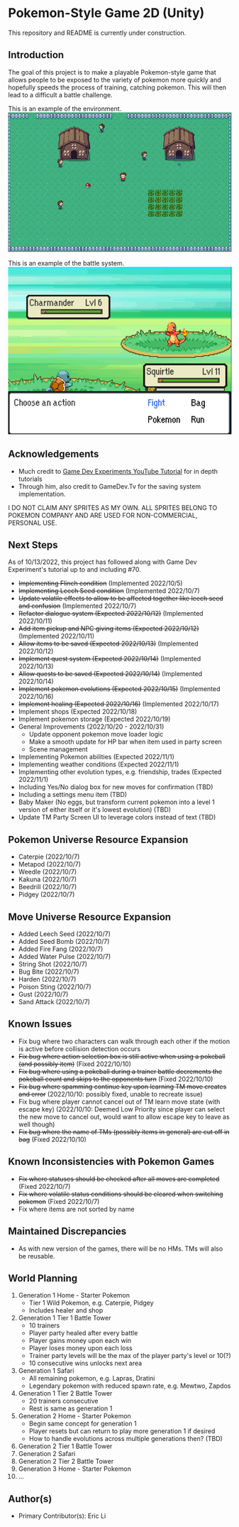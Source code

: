 # Pokemon-Style Game 2D (Unity)

This repository and README is currently under construction.

## Introduction
The goal of this project is to make a playable Pokemon-style game that allows people to be exposed to the variety of pokemon more quickly and hopefully speeds the process of training, catching pokemon. This will then lead to a difficult a battle challenge.

This is an example of the environment.
![Home Screen](images/pokemon-home-scene.png)

This is an example of the battle system.
![Battle Screen](images/pokemon-battle-screen.png)

## Acknowledgements
* Much credit to [Game Dev Experiments YouTube Tutorial](https://www.youtube.com/playlist?list=PLLf84Zj7U26kfPQ00JVI2nIoozuPkykDX) for in depth tutorials
* Through him, also credit to GameDev.Tv for the saving system implementation.

I DO NOT CLAIM ANY SPRITES AS MY OWN. ALL SPRITES BELONG TO POKEMON COMPANY AND ARE USED FOR NON-COMMERCIAL, PERSONAL USE.

## Next Steps
As of 10/13/2022, this project has followed along with Game Dev Experiment's tutorial up to and including #70.
* ~~Implementing Flinch condition~~ (Implemented 2022/10/5)
* ~~Implementing Leech Seed condition~~ (Implemented 2022/10/7)
* ~~Update volatile effects to allow to be affected together like leech seed and confusion~~ (Implemented 2022/10/7)
* ~~Refactor dialogue system (Expected 2022/10/12)~~ (Implemented 2022/10/11)
* ~~Add item pickup and NPC giving items (Expected 2022/10/12)~~ (Implemented 2022/10/11)
* ~~Allow items to be saved (Expected 2022/10/13)~~ (Implemented 2022/10/12)
* ~~Implement quest system (Expected 2022/10/14)~~ (Implemented 2022/10/13)
* ~~Allow quests to be saved (Expected 2022/10/14)~~ (Implemented 2022/10/14)
* ~~Implement pokemon evolutions (Expected 2022/10/15)~~ (Implemented 2022/10/16)
* ~~Implement healing (Expected 2022/10/16)~~ (Implemented 2022/10/17)
* Implement shops (Expected 2022/10/18)
* Implement pokemon storage (Expected 2022/10/19)
* General Improvements (2022/10/20 - 2022/10/31)
    * Update opponent pokemon move loader logic
    * Make a smooth update for HP bar when item used in party screen
    * Scene management
* Implementing Pokemon abilities (Expected 2022/11/1)
* Implementing weather conditions (Expected 2022/11/1)
* Implementing other evolution types, e.g. friendship, trades (Expected 2022/11/1)
* Including Yes/No dialog box for new moves for confirmation (TBD)
* Including a settings menu item (TBD)
* Baby Maker (No eggs, but transform current pokemon into a level 1 version of either itself or it's lowest evolution) (TBD)
* Update TM Party Screen UI to leverage colors instead of text (TBD)

## Pokemon Universe Resource Expansion
* Caterpie (2022/10/7)
* Metapod (2022/10/7)
* Weedle (2022/10/7)
* Kakuna (2022/10/7)
* Beedrill (2022/10/7)
* Pidgey (2022/10/7)

## Move Universe Resource Expansion
* Added Leech Seed  (2022/10/7)
* Added Seed Bomb   (2022/10/7)
* Added Fire Fang (2022/10/7)
* Added Water Pulse (2022/10/7)
* String Shot (2022/10/7)
* Bug Bite (2022/10/7)
* Harden (2022/10/7)
* Poison Sting (2022/10/7)
* Gust (2022/10/7)
* Sand Attack (2022/10/7)

## Known Issues
* Fix bug where two characters can walk through each other if the motion is active before collision detection occurs
* ~~Fix bug where action selection box is still active when using a pokeball (and possibly item)~~ (Fixed 2022/10/10)
* ~~Fix bug where using a pokeball during a trainer battle decrements the pokeball count and skips to the opponents turn~~ (Fixed 2022/10/10)
* ~~Fix bug where spamming continue key upon learning TM move creates and error~~ (2022/10/10: possibly fixed, unable to recreate issue)
* Fix bug where player cannot cancel out of TM learn move state (with escape key) (2022/10/10: Deemed Low Priority since player can select the new move to cancel out, would want to allow escape key to leave as well though)
* ~~Fix bug where the name of TMs (possibly items in general) are cut off in bag~~ (Fixed 2022/10/10)

## Known Inconsistencies with Pokemon Games
* ~~Fix where statuses should be checked after all moves are completed~~ (Fixed 2022/10/7)
* ~~Fix where volatile status conditions should be cleared when switching pokemon~~ (Fixed 2022/10/7)
* Fix where items are not sorted by name

## Maintained Discrepancies
* As with new version of the games, there will be no HMs. TMs will also be reusable.

## World Planning
1. Generation 1 Home - Starter Pokemon
    * Tier 1 Wild Pokemon, e.g. Caterpie, Pidgey
    * Includes healer and shop
2. Generation 1 Tier 1 Battle Tower
    * 10 trainers
    * Player party healed after every battle
    * Player gains money upon each win
    * Player loses money upon each loss
    * Trainer party levels will be the max of the player party's level or 10(?)
    * 10 consecutive wins unlocks next area
3. Generation 1 Safari
    * All remaining pokemon, e.g. Lapras, Dratini
    * Legendary pokemon with reduced spawn rate, e.g. Mewtwo, Zapdos
4. Generation 1 Tier 2 Battle Tower
    * 20 trainers consecutive
    * Rest is same as generation 1
5. Generation 2 Home - Starter Pokemon
    * Begin same concept for generation 1
    * Player resets but can return to play more generation 1 if desired
    * How to handle evolutions across multiple generations then? (TBD)
6. Generation 2 Tier 1 Battle Tower
7. Generation 2 Safari
8. Generation 2 Tier 2 Battle Tower
9. Generation 3 Home - Starter Pokemon
10. ...

## Author(s)
* Primary Contributor(s): Eric Li